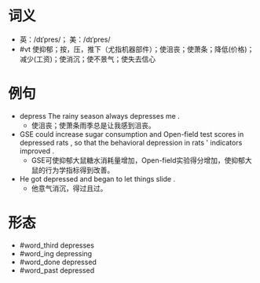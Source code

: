 # 词义
- 英：/dɪˈpres/； 美：/dɪˈpres/
- #vt 使抑郁；按，压，推下（尤指机器部件）；使沮丧；使萧条；降低(价格)；减少(工资)；使消沉；使不景气；使失去信心
# 例句
- depress The rainy season always depresses me .
	- 使沮丧；使萧条雨季总是让我感到沮丧。
- GSE could increase sugar consumption and Open-field test scores in depressed rats , so that the behavioral depression in rats ' indicators improved .
	- GSE可使抑郁大鼠糖水消耗量增加，Open-field实验得分增加，使抑郁大鼠的行为学指标得到改善。
- He got depressed and began to let things slide .
	- 他意气消沉，得过且过。
# 形态
- #word_third depresses
- #word_ing depressing
- #word_done depressed
- #word_past depressed
